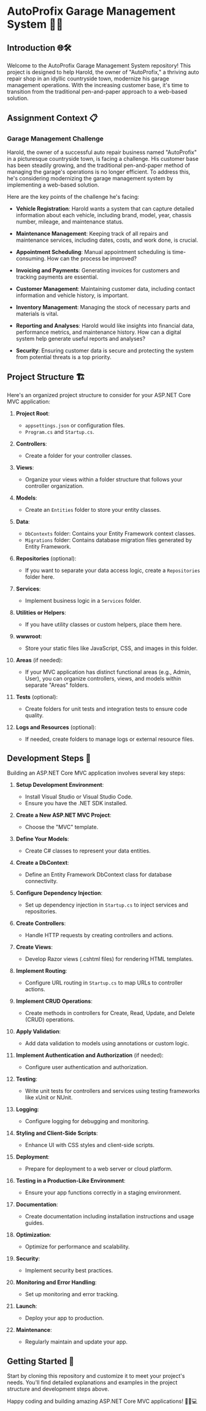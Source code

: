 # AutoProfix Garage Management System 🚗🔧

## Introduction 🌐🛠️

Welcome to the AutoProfix Garage Management System repository! This project is designed to help Harold, the owner of "AutoProfix," a thriving auto repair shop in an idyllic countryside town, modernize his garage management operations. With the increasing customer base, it's time to transition from the traditional pen-and-paper approach to a web-based solution.

## Assignment Context 📋

### Garage Management Challenge
Harold, the owner of a successful auto repair business named "AutoProfix" in a picturesque countryside town, is facing a challenge. His customer base has been steadily growing, and the traditional pen-and-paper method of managing the garage's operations is no longer efficient. To address this, he's considering modernizing the garage management system by implementing a web-based solution.

Here are the key points of the challenge he's facing:

- **Vehicle Registration**: Harold wants a system that can capture detailed information about each vehicle, including brand, model, year, chassis number, mileage, and maintenance status.

- **Maintenance Management**: Keeping track of all repairs and maintenance services, including dates, costs, and work done, is crucial.

- **Appointment Scheduling**: Manual appointment scheduling is time-consuming. How can the process be improved?

- **Invoicing and Payments**: Generating invoices for customers and tracking payments are essential.

- **Customer Management**: Maintaining customer data, including contact information and vehicle history, is important.

- **Inventory Management**: Managing the stock of necessary parts and materials is vital.

- **Reporting and Analyses**: Harold would like insights into financial data, performance metrics, and maintenance history. How can a digital system help generate useful reports and analyses?

- **Security**: Ensuring customer data is secure and protecting the system from potential threats is a top priority.

## Project Structure 🏗️

Here's an organized project structure to consider for your ASP.NET Core MVC application:

1. **Project Root**:
   - `appsettings.json` or configuration files.
   - `Program.cs` and `Startup.cs`.

2. **Controllers**:
   - Create a folder for your controller classes.
   
3. **Views**:
   - Organize your views within a folder structure that follows your controller organization.

4. **Models**:
   - Create an `Entities` folder to store your entity classes.
   
5. **Data**:
   - `DbContexts` folder: Contains your Entity Framework context classes.
   - `Migrations` folder: Contains database migration files generated by Entity Framework.

6. **Repositories** (optional):
   - If you want to separate your data access logic, create a `Repositories` folder here.

7. **Services**:
   - Implement business logic in a `Services` folder.

8. **Utilities or Helpers**:
   - If you have utility classes or custom helpers, place them here.

9. **wwwroot**:
   - Store your static files like JavaScript, CSS, and images in this folder.

10. **Areas** (if needed):
    - If your MVC application has distinct functional areas (e.g., Admin, User), you can organize controllers, views, and models within separate "Areas" folders.

11. **Tests** (optional):
    - Create folders for unit tests and integration tests to ensure code quality.

12. **Logs and Resources** (optional):
    - If needed, create folders to manage logs or external resource files.

## Development Steps 📝

Building an ASP.NET Core MVC application involves several key steps:

1. **Setup Development Environment**:
   - Install Visual Studio or Visual Studio Code.
   - Ensure you have the .NET SDK installed.

2. **Create a New ASP.NET MVC Project**:
   - Choose the "MVC" template.

3. **Define Your Models**:
   - Create C# classes to represent your data entities.

4. **Create a DbContext**:
   - Define an Entity Framework DbContext class for database connectivity.

5. **Configure Dependency Injection**:
   - Set up dependency injection in `Startup.cs` to inject services and repositories.

6. **Create Controllers**:
   - Handle HTTP requests by creating controllers and actions.

7. **Create Views**:
   - Develop Razor views (.cshtml files) for rendering HTML templates.

8. **Implement Routing**:
   - Configure URL routing in `Startup.cs` to map URLs to controller actions.

9. **Implement CRUD Operations**:
   - Create methods in controllers for Create, Read, Update, and Delete (CRUD) operations.

10. **Apply Validation**:
    - Add data validation to models using annotations or custom logic.

11. **Implement Authentication and Authorization** (if needed):
    - Configure user authentication and authorization.

12. **Testing**:
    - Write unit tests for controllers and services using testing frameworks like xUnit or NUnit.

13. **Logging**:
    - Configure logging for debugging and monitoring.

14. **Styling and Client-Side Scripts**:
    - Enhance UI with CSS styles and client-side scripts.

15. **Deployment**:
    - Prepare for deployment to a web server or cloud platform.

16. **Testing in a Production-Like Environment**:
    - Ensure your app functions correctly in a staging environment.

17. **Documentation**:
    - Create documentation including installation instructions and usage guides.

18. **Optimization**:
    - Optimize for performance and scalability.

19. **Security**:
    - Implement security best practices.

20. **Monitoring and Error Handling**:
    - Set up monitoring and error tracking.

21. **Launch**:
    - Deploy your app to production.

22. **Maintenance**:
    - Regularly maintain and update your app.

## Getting Started 🚀

Start by cloning this repository and customize it to meet your project's needs. You'll find detailed explanations and examples in the project structure and development steps above.

Happy coding and building amazing ASP.NET Core MVC applications! 🌟🚗💻

